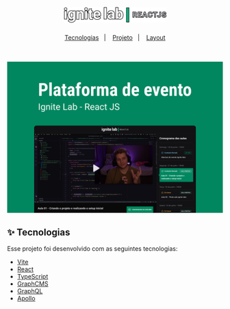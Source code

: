 <h1 align="center">
  <img src=".github/logo.png" alt="Ignite Lab ReactJS" title="Ignite Lab ReactJS" />
</h1>

<p align="center">
  <a href="#-tecnologias">Tecnologias</a>&nbsp;&nbsp;&nbsp;|&nbsp;&nbsp;&nbsp;
  <a href="#-projeto">Projeto</a>&nbsp;&nbsp;&nbsp;|&nbsp;&nbsp;&nbsp;
  <a href="#-layout">Layout</a>
</p>

</br>
</br>

<span align="center">
  <img src=".github/capa.png" alt="Capa Ignite Lab ReactJS" title="Capa Ignite Lab ReactJS" />
</span>


## ✨ Tecnologias

Esse projeto foi desenvolvido com as seguintes tecnologias:

- [Vite](https://vitejs.dev)
- [React](https://reactjs.org)
- [TypeScript](https://www.typescriptlang.org/)
- [GraphCMS](https://graphcms.com)
- [GraphQL](https://graphql.org)
- [Apollo](https://www.apollographql.com)
